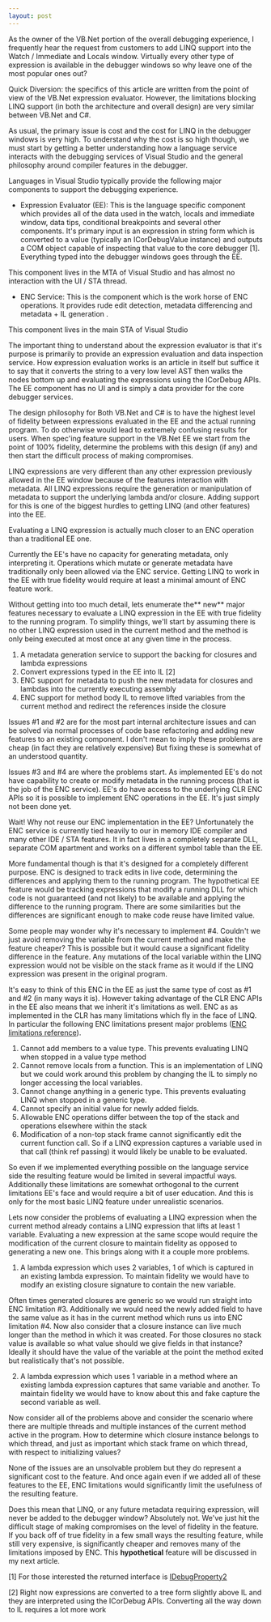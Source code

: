 ```yaml
---
layout: post
---
```

As the owner of the VB.Net portion of the overall debugging experience, I frequently hear the request from customers to add LINQ support into the Watch / Immediate and Locals window.  Virtually every other type of expression is available in the debugger windows so why leave one of the most popular ones out?

Quick Diversion: the specifics of this article are written from the point of view of the VB.Net expression evaluator.  However, the limitations blocking LINQ support (in both the architecture and overall design) are very similar between VB.Net and C#.

As usual, the primary issue is cost and the cost for LINQ in the debugger windows is very high.  To understand why the cost is so high though, we must start by getting a better understanding how a language service interacts with the debugging services of Visual Studio and the general philosophy around compiler features in the debugger.

Languages in Visual Studio typically provide the following major components to support the debugging experience.

  * Expression Evaluator (EE): This is the language specific component which provides all of the data used in the watch, locals and immediate window, data tips, conditional breakpoints and several other components.  It's primary input is an expression in string form which is converted to a value (typically an ICorDebugValue instance) and outputs a COM object capable of inspecting that value to the core debugger [1].   Everything typed into the debugger windows goes through the EE.

This component lives in the MTA of Visual Studio and has almost no interaction with the UI / STA thread.

  * ENC Service: This is the component which is the work horse of ENC operations.  It provides rude edit detection, metadata differencing and metadata + IL generation   .

This component lives in the main STA of Visual Studio

The important thing to understand about the expression evaluator is that it's purpose is primarily to provide an expression evaluation and data inspection service.  How expression evaluation works is an article in itself but suffice it to say that it converts the string to a very low level AST then walks the nodes bottom up and evaluating the expressions using the ICorDebug APIs.  The EE component has no UI and is simply a data provider for the core debugger services.  

The design philosophy for Both VB.Net and C# is to have the highest level of fidelity between expressions evaluated in the EE and the actual running program.  To do otherwise would lead to extremely confusing results for users.  When spec'ing feature support in the VB.Net EE we start from the point of 100% fidelity, determine the problems with this design (if any) and then start the difficult process of making compromises.

LINQ expressions are very different than any other expression previously allowed in the EE window because of the features interaction with metadata.  All LINQ expressions require the generation or manipulation of metadata to support the underlying lambda and/or closure.  Adding support for this is one of the biggest hurdles to getting LINQ (and other features) into the EE.  

Evaluating a LINQ expression is actually much closer to an ENC operation than a traditional EE one.

Currently the EE's have no capacity for generating metadata, only interpreting it.  Operations which mutate or generate metadata have traditionally only been allowed via the ENC service.  Getting LINQ to work in the EE with true fidelity would require at least a minimal amount of ENC feature work.

Without getting into too much detail, lets enumerate the** new** major features necessary to evaluate a LINQ expression in the EE with true fidelity to the running program.  To simplify things, we'll start by assuming there is no other LINQ expression used in the current method and the method is only being executed at most once at any given time in the process.  

  1. A metadata generation service to support the backing for closures and lambda expressions 
  2. Convert expressions typed in the EE into IL [2] 
  3. ENC support for metadata to push the new metadata for closures and lambdas into the currently executing assembly 
  4. ENC support for method body IL to remove lifted variables from the current method and redirect the references inside the closure

Issues #1 and #2 are for the most part internal architecture issues and can be solved via normal processes of code base refactoring and adding new features to an existing component.   I don't mean to imply these problems are cheap (in fact they are relatively expensive)  But fixing these is somewhat of an understood quantity.

Issues #3 and #4 are where the problems start.  As implemented EE's do not have capability to create or modify metadata in the running process (that is the job of the ENC service).  EE's do have access to the underlying CLR ENC APIs so it is possible to implement ENC operations in the EE.  It's just simply not been done yet.

Wait!  Why not reuse our ENC implementation in the EE?  Unfortunately the ENC service is currently tied heavily to our in memory IDE compiler and many other IDE / STA features.  It in fact lives in a completely separate DLL, separate COM apartment and works on a different symbol table than the EE.  

More fundamental though is that it's designed for a completely different purpose.  ENC is designed to track edits in live code, determining the differences and applying them to the running program.  The hypothetical EE feature would be tracking expressions that modify a running DLL for which code is not guaranteed (and not likely) to be available and applying the difference to the running program.  There are some similarities but the differences are significant enough to make code reuse have limited value.

Some people may wonder why it's necessary to implement #4.  Couldn't we just avoid removing the variable from the current method and make the feature cheaper?  This is possible but it would cause a significant fidelity difference in the feature.  Any mutations of the local variable within the LINQ expression would not be visible on the stack frame as it would if the LINQ expression was present in the original program.

It's easy to think of this ENC in the EE as just the same type of cost as #1 and #2 (in many ways it is).  However taking advantage of the CLR ENC APIs in the EE also means that we inherit it's limitations as well.  ENC as as implemented in the CLR has many limitations which fly in the face of LINQ.  In particular the following ENC limitations present major problems ([ENC limitations reference](http://blogs.msdn.com/jmstall/archive/2005/02/19/376666.aspx)).

  1. Cannot add members to a value type.  This prevents evaluating LINQ when stopped in a value type method 
  2. Cannot remove locals from a function.  This is an implementation of LINQ but we could work around this problem by changing the IL to simply no longer accessing the local variables. 
  3. Cannot change anything in a generic type.  This prevents evaluating LINQ when stopped in a generic type. 
  4. Cannot specify an initial value for newly added fields. 
  5. Allowable ENC operations differ between the top of the stack and operations elsewhere within the stack 
  6. Modification of a non-top stack frame cannot significantly edit the current function call.  So if a LINQ expression captures a variable used in that call (think ref passing) it would likely be unable to be evaluated.

So even if we implemented everything possible on the language service side the resulting feature would be limited in several impactful ways.  Additionally these limitations are somewhat orthogonal to the current limitations EE's face and would require a bit of user education.  And this is only for the most basic LINQ feature under unrealistic scenarios.

Lets now consider the problems of evaluating a LINQ expression when the current method already contains a LINQ expression that lifts at least 1 variable.  Evaluating a new expression at the same scope would require the modification of the current closure to maintain fidelity as opposed to generating a new one.  This brings along with it a couple more problems.

  1. A lambda expression which uses 2 variables, 1 of which is captured in an existing lambda expression.  To maintain fidelity we would have to modify an existing closure signature to contain the new variable. 

Often times generated closures are generic so we would run straight into ENC limitation #3. Additionally we would need the newly added field to have the same value as it has in the current method which runs us into ENC limitation #4. Now also consider that a closure instance can live much longer than the method in which it was created. For those closures no stack value is available so what value should we give fields in that instance?  Ideally it should have the value of the variable at the point the method exited but realistically that's not possible.

  2. A lambda expression which uses 1 variable in a method where an existing lambda expression captures that same variable and another.  To maintain fidelity we would have to know about this and fake capture the second variable as well.

Now consider all of the problems above and consider the scenario where there are multiple threads and multiple instances of the current method active in the program.  How to determine which closure instance belongs to which thread, and just as important which stack frame on which thread, with respect to initializing values?

None of the issues are an unsolvable problem but they do represent a significant cost to the feature.  And once again even if we added all of these features to the EE, ENC limitations would significantly limit the usefulness of the resulting feature.

Does this mean that LINQ, or any future metadata requiring expression, will never be added to the debugger window?  Absolutely not.  We've just hit the difficult stage of making compromises on the level of fidelity in the feature.  If you back off of true fidelity in a few small ways the resulting feature, while still very expensive, is significantly cheaper and removes many of the limitations imposed by ENC.   This **hypothetical** feature will be discussed in my next article.

[1] For those interested the returned interface is [IDebugProperty2](http://msdn.microsoft.com/en-us/library/bb161287\(VS.80\).aspx)

[2] Right now expressions are converted to a tree form slightly above IL and they are interpreted using the ICorDebug APIs.  Converting all the way down to IL requires a lot more work

